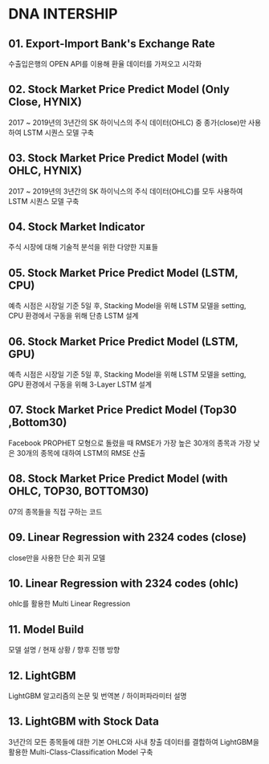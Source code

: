 # DNA INTERSHIP

## 01. Export-Import Bank's Exchange Rate

수출입은행의 OPEN API를 이용해 환율 데이터를 가져오고 시각화

## 02. Stock Market Price Predict Model (Only Close, HYNIX)

2017 ~ 2019년의 3년간의 SK 하이닉스의 주식 데이터(OHLC) 중 종가(close)만 사용하여 LSTM 시퀀스 모델 구축

## 03. Stock Market Price Predict Model (with OHLC, HYNIX)

2017 ~ 2019년의 3년간의 SK 하이닉스의 주식 데이터(OHLC)를 모두 사용하여 LSTM 시퀀스 모델 구축

## 04. Stock Market Indicator

주식 시장에 대해 기술적 분석을 위한 다양한 지표들

## 05. Stock Market Price Predict Model (LSTM, CPU)

예측 시점은 시장일 기준 5일 후, Stacking Model을 위해 LSTM 모델을 setting, CPU 환경에서 구동을 위해 단층 LSTM 설계

## 06. Stock Market Price Predict Model (LSTM, GPU)

예측 시점은 시장일 기준 5일 후, Stacking Model을 위해 LSTM 모델을 setting, GPU 환경에서 구동을 위해 3-Layer LSTM 설계

## 07. Stock Market Price Predict Model (Top30 ,Bottom30)

Facebook PROPHET 모형으로 돌렸을 때 RMSE가 가장 높은 30개의 종목과 가장 낮은 30개의 종목에 대하여 LSTM의 RMSE 산출

## 08. Stock Market Price Predict Model (with OHLC, TOP30, BOTTOM30)

07의 종목들을 직접 구하는 코드

## 09. Linear Regression with 2324 codes (close)

close만을 사용한 단순 회귀 모델

## 10. Linear Regression with 2324 codes (ohlc)

ohlc를 활용한 Multi Linear Regression

## 11. Model Build

모델 설명 / 현재 상황 / 향후 진행 방향

## 12. LightGBM

LightGBM 알고리즘의 논문 및 번역본 / 하이퍼파라미터 설명

## 13. LightGBM with Stock Data

3년간의 모든 종목들에 대한 기본 OHLC와 사내 창출 데이터를 결합하여 LightGBM을 활용한 Multi-Class-Classification Model 구축
